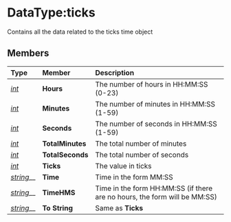 # DataType:ticks

Contains all the data related to the ticks time object

## Members

| **Type** | **Member** | **Description** |
| :--- | :--- | :--- |
| [_int_](datatype-int.md) | **Hours** | The number of hours in HH:MM:SS \(0-23\) |
| [_int_](datatype-int.md) | **Minutes** | The number of minutes in HH:MM:SS \(1-59\) |
| [_int_](datatype-int.md) | **Seconds** | The number of seconds in HH:MM:SS \(1-59\) |
| [_int_](datatype-int.md) | **TotalMinutes** | The total number of minutes |
| [_int_](datatype-int.md) | **TotalSeconds** | The total number of seconds |
| [_int_](datatype-int.md) | **Ticks** | The value in ticks |
| [_string_](datatype-string.md)\_\_ | **Time** | Time in the form MM:SS |
| [_string_](datatype-string.md)\_\_ | **TimeHMS** | Time in the form HH:MM:SS \(if there are no hours, the form will be MM:SS\) |
| [_string_](datatype-string.md)\_\_ | **To String** | Same as **Ticks** |

